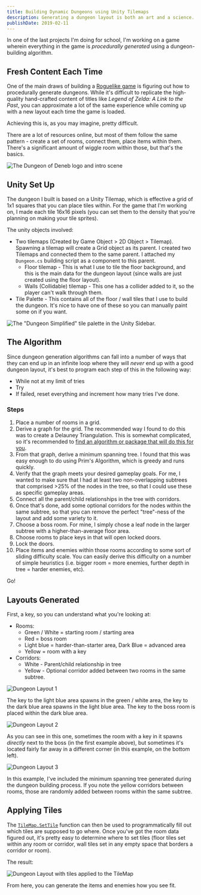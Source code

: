 ```yaml
---
title: Building Dynamic Dungeons using Unity Tilemaps
description: Generating a dungeon layout is both an art and a science. There's a lot of confusingly different approaches, and here's how I tackled the problem.
publishDate: 2019-02-11
---
```


In one of the last projects I'm doing for school, I'm working on a game wherein everything in the game is _procedurally generated_ using a dungeon-building algorithm.

## Fresh Content Each Time

One of the main draws of building a [Roguelike game](https://en.wikipedia.org/wiki/Roguelike) is figuring out how to procedurally generate dungeons. While it's difficult to replicate the high-quality hand-crafted content of titles like _Legend of Zelda: A Link to the Past_, you can approximate a lot of the same experience while coming up with a new layout each time the game is loaded. 

Achieving this is, as you may imagine, pretty difficult.

There are a lot of resources online, but most of them follow the same pattern - create a set of rooms, connect them, place items within them. There's a significant amount of wiggle room within those, but that's the basics.

![The Dungeon of Deneb logo and intro scene](dungeon_of_deneb_capture.png)

## Unity Set Up

The dungeon I built is based on a Unity Tilemap, which is effective a grid of 1x1 squares that you can place tiles within. For the game that I'm working on, I made each tile 16x16 pixels (you can set them to the density that you're planning on making your tile sprites).

The unity objects involved:

* Two tilemaps (Created by Game Object > 2D Object > Tilemap). Spawning a tilemap will create a Grid object as its parent. I created two Tilemaps and connected them to the same parent. I attached my `Dungeon.cs` building script as a component to this parent.
    * Floor tilemap - This is what I use to tile the floor background, and this is the main data for the dungeon layout (since walls are just created using the floor layout).
    * Walls (Collidable) tilemap - This one has a collider added to it, so the player can't walk through them.
* Tile Palette - This contains all of the floor / wall tiles that I use to build the dungeon. It's nice to have one of these so you can manually paint some on if you want.

![The "Dungeon Simplified" tile palette in the Unity Sidebar.](tile_palette.png)

## The Algorithm

Since dungeon generation algorithms can fall into a number of ways that they can end up in an infinite loop where they will _never_ end up with a good dungeon layout, it's best to program each step of this in the following way:

- While not at my limit of tries
- Try
- If failed, reset everything and increment how many tries I've done.

### Steps

1. Place a number of rooms in a grid.
2. Derive a graph for the grid. The recommended way I found to do this was to create a Delauney Triangulation. This is somewhat complicated, so it's recommended to [find an algorithm or package that will do this for you](http://www.personal.psu.edu/cxc11/AERSP560/DELAUNEY/13_Two_algorithms_Delauney.pdf).
3. From that graph, derive a minimum spanning tree. I found that this was easy enough to do using Prim's Algorithm, which is greedy and runs quickly.
4. Verify that the graph meets your desired gameplay goals. For me, I wanted to make sure that I had at least two non-overlapping subtrees that comprised >25% of the nodes in the tree, so that I could use these as specific gameplay areas.
5. Connect all the parent/child relationships in the tree with corridors.
6. Once that's done, add some optional corridors for the nodes within the same subtree, so that you can remove the perfect "tree"-ness of the layout and add some variety to it.
7. Choose a boss room. For mine, I simply chose a leaf node in the larger subtree with a higher-than-average floor area.
8. Choose rooms to place keys in that will open locked doors.
9. Lock the doors.
10. Place items and enemies within those rooms according to some sort of sliding difficulty scale. You can easily derive this difficulty on a number of simple heuristics (i.e. bigger room = more enemies, further depth in tree = harder enemies, etc).

Go!

## Layouts Generated

First, a key, so you can understand what you're looking at:

* Rooms:
    * Green / White = starting room / starting area
    * Red = boss room
    * Light blue = harder-than-starter area, Dark Blue = advanced area
    * Yellow = room with a key
* Corridors:
    * White - Parent/child relationship in tree
    * Yellow - Optional corridor added between two rooms in the same subtree.

![Dungeon Layout 1](dungeon_layout_1.png)

The key to the light blue area spawns in the green / white area, the key to the dark blue area spawns in the light blue area. The key to the boss room is placed within the dark blue area.

![Dungeon Layout 2](dungeon_layout_2.png)

As you can see in this one, sometimes the room with a key in it spawns _directly_ next to the boss (in the first example above), but sometimes it's located fairly far away in a different corner (in this example, on the bottom left).

![Dungeon Layout 3](dungeon_layout_3.png)

In this example, I've included the minimum spanning tree generated during the dungeon building process. If you note the yellow corridors between rooms, those are randomly added between rooms within the same subtree.

## Applying Tiles

The [`TileMap.SetTile`](https://docs.unity3d.com/ScriptReference/Tilemaps.Tilemap.SetTile.html) function can then be used to programmatically fill out which tiles are supposed to go where. Once you've got the room data figured out, it's pretty easy to determine where to set tiles (floor tiles set within any room or corridor, wall tiles set in any empty space that borders a corridor or room).

The result:

![Dungeon Layout with tiles applied to the TileMap](dungeon_layout_tiled.png)

From here, you can generate the items and enemies how you see fit.
